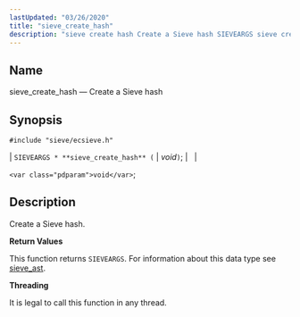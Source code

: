```yaml
---
lastUpdated: "03/26/2020"
title: "sieve_create_hash"
description: "sieve create hash Create a Sieve hash SIEVEARGS sieve create hash void void Create a Sieve hash This function returns SIEVEARGS For information about this data type see sieve ast It is legal to call this function in any thread..."
---
```


<a name="apis.sieve_create_hash"></a> 
## Name

sieve_create_hash — Create a Sieve hash

## Synopsis

`#include "sieve/ecsieve.h"`

| `SIEVEARGS * **sieve_create_hash** (` | <var class="pdparam">void</var>`)`; |   |

`<var class="pdparam">void</var>`;<a name="idp59841168"></a> 
## Description

Create a Sieve hash.

**<a name="idp59842368"></a> Return Values**

This function returns `SIEVEARGS`. For information about this data type see [sieve_ast](/momentum/3/3-api/structs-sieve-ast).

**<a name="idp59844480"></a> Threading**

It is legal to call this function in any thread.